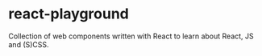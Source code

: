 # react-playground
Collection of web components written with React to learn about React, JS and (S)CSS.
